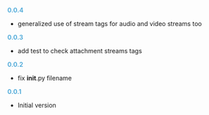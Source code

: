 
**<span style="color:#56adda">0.0.4</span>**
- generalized use of stream tags for audio and video streams too

**<span style="color:#56adda">0.0.3</span>**
- add test to check attachment streams tags

**<span style="color:#56adda">0.0.2</span>**
- fix __init__.py filename

**<span style="color:#56adda">0.0.1</span>**
- Initial version
